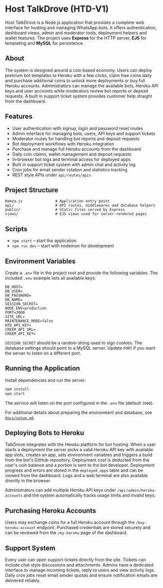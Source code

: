# Host TalkDrove (HTD-V1)

Host TalkDrove is a Node.js application that provides a complete web interface for hosting and managing WhatsApp bots.
It offers authentication, dashboard views, admin and moderator tools, deployment helpers and wallet
features. The project uses **Express** for the HTTP server, **EJS** for templating and **MySQL** for persistence.

## About

The system is designed around a coin based economy. Users can deploy premium bot templates to Heroku
with a few clicks, claim free coins daily and purchase additional coins to unlock more deployments or
buy full Heroku accounts.  Administrators can manage the available bots, Heroku API keys and user
accounts while moderators review bot reports or deposit requests.  A built in support ticket system
provides customer help straight from the dashboard.

## Features

- User authentication with signup, login and password reset routes
- Admin interface for managing bots, users, API keys and support tickets
- Moderator routes for handling bot reports and deposit requests
- Bot deployment workflows with Heroku integration
- Purchase and manage full Heroku accounts from the dashboard
- Daily coin claims, wallet management and deposit requests
- In‑browser bot logs and terminal access for deployed apps
- Built in support ticket system with admin chat and activity log
- Cron jobs for email sender rotation and statistics tracking
- REST style APIs under `api/routes/apis`

## Project Structure

```
Hamza.js               # Application entry point
api/                   # API routes, middlewares and database helpers
public/                # Static files served by Express
views/                 # EJS views used for server-rendered pages
```

## Scripts

- `npm start` – start the application
- `npm run dev` – start with nodemon for development

## Environment Variables

Create a `.env` file in the project root and provide the following variables.
The included `.env` example lists all available keys:

```
DB_HOST=
DB_USER=
DB_PASSWORD=
DB_NAME=
SESSION_SECRET=
NODE_ENV=production
PORT=3000
SITE_URL=
MAINTENANCE_MODE=false
HTD_API_KEY=
CREEM_API_URL=
CREEM_API_KEY=
```

`SESSION_SECRET` should be a random string used to sign cookies. The database settings should point to a
MySQL server. Update `PORT` if you want the server to listen on a different port.

## Running the Application

Install dependencies and run the server:

```bash
npm install
npm start
```

The service will listen on the port configured in the `.env` file (default `3000`).

For additional details about preparing the environment and database, see
[`docs/setup.md`](docs/setup.md).

## Deploying Bots to Heroku

TalkDrove integrates with the Heroku platform for bot hosting. When a user starts
a deployment the server picks a valid Heroku API key with available app slots,
creates an app, sets environment variables and triggers a build from the bot's
GitHub repository. Deployment cost is deducted from the user's coin balance and a
portion is sent to the bot developer. Deployment progress and errors are stored
in the `deployed_apps` table and can be viewed from the dashboard. Logs and a
web terminal are also available directly in the browser.

Administrators can add multiple Heroku API keys under `/api/admin/heroku-accounts`
and the system automatically tracks usage limits and invalid keys.

## Purchasing Heroku Accounts

Users may exchange coins for a full Heroku account through the `/buy-heroku-account`
endpoint. Purchased credentials are stored securely and can be reviewed from the
`/my-heroku` page of the dashboard.

## Support System

Every user can open support tickets directly from the site. Tickets can include
chat style discussions and attachments. Admins have a dedicated interface to
manage incoming tickets, reply to users and view activity logs. Daily cron jobs
reset email sender quotas and ensure notification emails are delivered
reliably.
